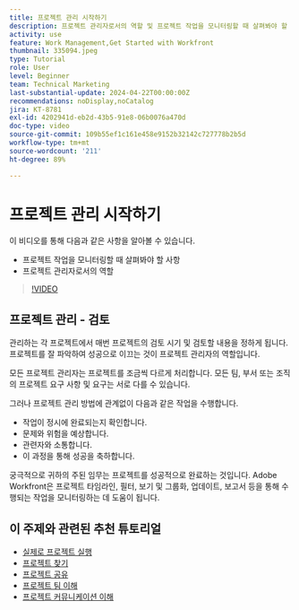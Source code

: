```yaml
---
title: 프로젝트 관리 시작하기
description: 프로젝트 관리자로서의 역할 및 프로젝트 작업을 모니터링할 때 살펴봐야 할 사항에 대해 알아봅니다.
activity: use
feature: Work Management,Get Started with Workfront
thumbnail: 335094.jpeg
type: Tutorial
role: User
level: Beginner
team: Technical Marketing
last-substantial-update: 2024-04-22T00:00:00Z
recommendations: noDisplay,noCatalog
jira: KT-8781
exl-id: 4202941d-eb2d-43b5-91e8-06b0076a470d
doc-type: video
source-git-commit: 109b55ef1c161e458e9152b32142c727778b2b5d
workflow-type: tm+mt
source-wordcount: '211'
ht-degree: 89%

---
```


# 프로젝트 관리 시작하기

이 비디오를 통해 다음과 같은 사항을 알아볼 수 있습니다.

* 프로젝트 작업을 모니터링할 때 살펴봐야 할 사항
* 프로젝트 관리자로서의 역할

>[!VIDEO](https://video.tv.adobe.com/v/335094/?quality=12&learn=on)

## 프로젝트 관리 - 검토

관리하는 각 프로젝트에서 매번 프로젝트의 검토 시기 및 검토할 내용을 정하게 됩니다. 프로젝트를 잘 파악하여 성공으로 이끄는 것이 프로젝트 관리자의 역할입니다.

모든 프로젝트 관리자는 프로젝트를 조금씩 다르게 처리합니다. 모든 팀, 부서 또는 조직의 프로젝트 요구 사항 및 요구는 서로 다를 수 있습니다.

그러나 프로젝트 관리 방법에 관계없이 다음과 같은 작업을 수행합니다.

* 작업이 정시에 완료되는지 확인합니다.
* 문제와 위험을 예상합니다.
* 관련자와 소통합니다.
* 이 과정을 통해 성공을 축하합니다.

궁극적으로 귀하의 주된 임무는 프로젝트를 성공적으로 완료하는 것입니다. Adobe Workfront은 프로젝트 타임라인, 필터, 보기 및 그룹화, 업데이트, 보고서 등을 통해 수행되는 작업을 모니터링하는 데 도움이 됩니다.

<!---
learn more urls
3 universal principles of project management
What is a project manager?
Project management knowledge areas
9 best practices for effective project management
10 work management problems and how to solve them
--->

## 이 주제와 관련된 추천 튜토리얼

* [실제로 프로젝트 실행](https://experienceleague.adobe.com/en/docs/workfront-learn/tutorials-workfront/manage-work/projects/take-a-project-live.md)
* [프로젝트 찾기](https://experienceleague.adobe.com/en/docs/workfront-learn/tutorials-workfront/manage-work/projects/find-projects.md)
* [프로젝트 공유](https://experienceleague.adobe.com/en/docs/workfront-learn/tutorials-workfront/manage-work/projects/share-a-project.md)
* [프로젝트 팀 이해](https://experienceleague.adobe.com/en/docs/workfront-learn/tutorials-workfront/manage-work/projects/understand-the-project-team.md)
* [프로젝트 커뮤니케이션 이해](https://experienceleague.adobe.com/en/docs/workfront-learn/tutorials-workfront/manage-work/projects/understand-project-communication.md)
